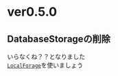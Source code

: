 # ver0.5.0

## DatabaseStorageの削除

いらなくね？？となりました  
[`LocalForage`](https://github.com/localForage/localForage)を使いましょう